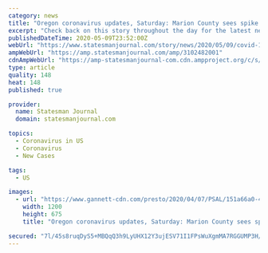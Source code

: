 ```yaml
---
category: news
title: "Oregon coronavirus updates, Saturday: Marion County sees spike in new cases"
excerpt: "Check back on this story throughout the day for the latest news about coronavirus and its effects in Salem and around Oregon"
publishedDateTime: 2020-05-09T23:52:00Z
webUrl: "https://www.statesmanjournal.com/story/news/2020/05/09/covid-19-oregon-coronavirus-updates-saturday-shakespeare-festival-cancels-season-salem/3102482001/"
ampWebUrl: "https://amp.statesmanjournal.com/amp/3102482001"
cdnAmpWebUrl: "https://amp-statesmanjournal-com.cdn.ampproject.org/c/s/amp.statesmanjournal.com/amp/3102482001"
type: article
quality: 148
heat: 148
published: true

provider:
  name: Statesman Journal
  domain: statesmanjournal.com

topics:
  - Coronavirus in US
  - Coronavirus
  - New Cases

tags:
  - US

images:
  - url: "https://www.gannett-cdn.com/presto/2020/04/07/PSAL/151a66a0-494f-4e75-9cbf-4d938e6e3acd-GettyImages-1210366866.jpg?auto=webp&crop=2031,1143,x0,y163&format=pjpg&width=1200"
    width: 1200
    height: 675
    title: "Oregon coronavirus updates, Saturday: Marion County sees spike in new cases"

secured: "7l/45s8ruqDyS5+MBQqQ3h9LyUHX12Y3ujESV71I1FPsWuXgmMA7RGGUMP3H/ROWGuuLIgel7JRQsmNI6DDQ4vWAWzp1hhHBFZT06aiLxorWf9r4a3ZL1Q4UkKxHLBbqXyhOYkBMPKBsMoxln/698o1DTUlGkze1COrgnI33cILHL0YBRjE5Y4GCWgNFNlHbfHjN9hOq3YE0ej3OxJWXSBfz/xIKH62mzeY3/AJuk7Oy+IpgvDurDtQd+2mRa2jbZEbTZaalaNo0lqvbp9V4M/+niIZWyJPdNeK05pUiZphFC1w2AgdNgcN04qVO3nkREaQbKmg5q8tsyt2svRuJvjBkUE+M52Hi5pcwNuF+lNQHiZKzKJ2gmjg/vDlc9DZsLCX6SCy5Oqr/Bwh6sQoJgxomssmeOdSsoPBwSImNJTfCtCTZEcIlynlCCOAH9wt/T2hagn3p/QHNi3w/Z60ZeX0YOtwxof9SNSq32pzxSpU=;PXGblrV0vvDWS2eT7RYUxA=="
---
```


